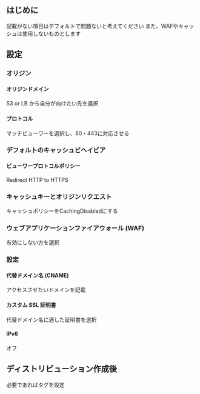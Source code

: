 ## はじめに
記載がない項目はデフォルトで問題ないと考えてください
また、WAFやキャッシュは使用しないものとします

## 設定
### オリジン
#### オリジンドメイン
S3 or LB から自分が向けたい先を選択

#### プロトコル
マッチビューワーを選択し、80・443に対応させる

### デフォルトのキャッシュビヘイビア
#### ビューワープロトコルポリシー
Redirect HTTP to HTTPS

### キャッシュキーとオリジンリクエスト
キャッシュポリシーをCachingDisabledにする

### ウェブアプリケーションファイアウォール (WAF) 
有効にしない方を選択

### 設定
#### 代替ドメイン名 (CNAME)
アクセスさせたいドメインを記載

#### カスタム SSL 証明書
代替ドメイン名に適した証明書を選択

#### IPv6
オフ

## ディストリビューション作成後
必要であればタグを設定